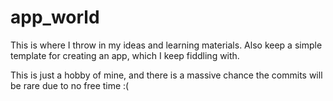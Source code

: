 # app_world
This is where I throw in my ideas and learning materials. Also keep a simple template for creating an app, which I keep fiddling with. 

This is just a hobby of mine, and there is a massive chance the commits will be rare due to no free time :(
